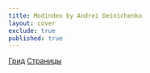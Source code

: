 ```yaml
---
title: Modindex by Andrei Deinichenko
layout: cover
exclude: true
published: true
---
```


[Грид](/universe.md)
[Страницы](/pages.md)
